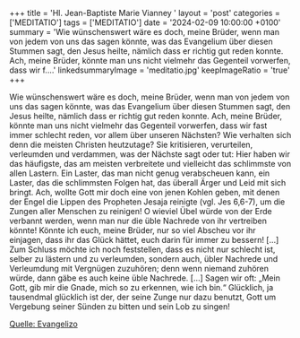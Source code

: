 +++
title = 'Hl. Jean-Baptiste Marie Vianney  '
layout = 'post'
categories = ['MEDITATIO']
tags = ['MEDITATIO']
date = '2024-02-09 10:00:00 +0100'
summary = 'Wie wünschenswert wäre es doch, meine Brüder, wenn man von jedem von uns das sagen könnte, was das Evangelium über diesen Stummen sagt, den Jesus heilte, nämlich dass er richtig gut reden konnte. Ach, meine Brüder, könnte man uns nicht vielmehr das Gegenteil vorwerfen, dass wir f....'
linkedsummaryImage = 'meditatio.jpg'
keepImageRatio = 'true'
+++
 
Wie wünschenswert wäre es doch, meine Brüder, wenn man von jedem von uns das sagen könnte, was das Evangelium über diesen Stummen sagt, den Jesus heilte, nämlich dass er richtig gut reden konnte. Ach, meine Brüder, könnte man uns nicht vielmehr das Gegenteil vorwerfen, dass wir fast immer schlecht reden, vor allem über unseren Nächsten?
Wie verhalten sich denn die meisten Christen heutzutage? Sie kritisieren, verurteilen, verleumden und verdammen, was der Nächste sagt oder tut: Hier haben wir das häufigste, das am meisten verbreitete und vielleicht das schlimmste von allen Lastern.<!--more--> Ein Laster, das man nicht genug verabscheuen kann, ein Laster, das die schlimmsten Folgen hat, das überall Ärger und Leid mit sich bringt.
Ach, wollte Gott mir doch eine von jenen Kohlen geben, mit denen der Engel die Lippen des Propheten Jesaja reinigte (vgl. Jes 6,6-7), um die Zungen aller Menschen zu reinigen! O wieviel Übel würde von der Erde verbannt werden, wenn man nur die üble Nachrede von ihr vertreiben könnte! Könnte ich euch, meine Brüder, nur so viel Abscheu vor ihr einjagen, dass ihr das Glück hättet, euch darin für immer zu bessern! […]
Zum Schluss möchte ich noch feststellen, dass es nicht nur schlecht ist, selber zu lästern und zu verleumden, sondern auch, übler Nachrede und Verleumdung mit Vergnügen zuzuhören; denn wenn niemand zuhören würde, dann gäbe es auch keine üble Nachrede. […] Sagen wir oft: „Mein Gott, gib mir die Gnade, mich so zu erkennen, wie ich bin.“ Glücklich, ja tausendmal glücklich ist der, der seine Zunge nur dazu benutzt, Gott um Vergebung seiner Sünden zu bitten und sein Lob zu singen!


[Quelle: Evangelizo](https://evangeliumtagfuertag.org/DE/gospel)
